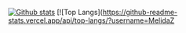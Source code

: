 [![Github stats](https://github-readme-stats.vercel.app/api?username=MelidaZ&theme=yeblu&count_private=true&include_all_commits=true)](#)
[![Top Langs](https://github-readme-stats.vercel.app/api/top-langs/?username=MelidaZ

